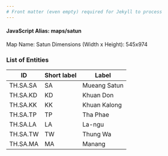 ```yaml
---
# Front matter (even empty) required for Jekyll to process
---
```


#### JavaScript Alias: maps/satun

Map Name: Satun
Dimensions (Width x Height): 545x974

### List of Entities

| ID       | Short label | Label        |
| -------- | ----------- | ------------ |
| TH.SA.SA | SA          | Mueang Satun |
| TH.SA.KD | KD          | Khuan Don    |
| TH.SA.KK | KK          | Khuan Kalong |
| TH.SA.TP | TP          | Tha Phae     |
| TH.SA.LA | LA          | La-ngu       |
| TH.SA.TW | TW          | Thung Wa     |
| TH.SA.MA | MA          | Manang       |

